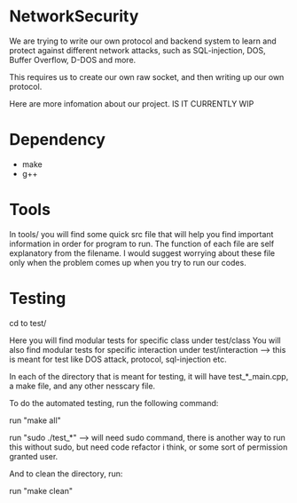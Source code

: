 # NetworkSecurity
We are trying to write our own protocol and backend system to learn and protect against different network attacks, such as SQL-injection, DOS, Buffer Overflow, D-DOS and more.

This requires us to create our own raw socket, and then writing up our own protocol.

Here are more infomation about our project. 
IS IT CURRENTLY WIP

# Dependency
 * make
 * g++

# Tools
In tools/ you will find some quick src file that will help you find important information in order for program to run. The function of each file are self explanatory from the filename. I would suggest worrying about these file only when the problem comes up when you try to run our codes.

# Testing

cd to test/

Here you will find modular tests for specific class under test/class
You will also find modular tests for specific interaction under test/interaction --> this is meant for test like DOS attack, protocol, sql-injection etc.

In each of the directory that is meant for testing, it will have test_*_main.cpp, a make file, and any other nesscary file.

To do the automated testing, run the following command:

run "make all"

run "sudo ./test_*"     --> will need sudo command, there is another way to run this without sudo, but need code refactor i think, or some sort of permission granted user.

And to clean the directory, run:

run "make clean"